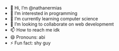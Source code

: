 - 👋 Hi, I’m @nathanermias
- 👀 I’m interested in programming
- 🌱 I’m currently learning computer science
- 💞️ I’m looking to collaborate on web developmemt
- 📫 How to reach me idk
- 😄 Pronouns: abi
- ⚡ Fun fact: shy guy

<!---
nathanermias/nathanermias is a ✨ special ✨ repository because its `README.md` (this file) appears on your GitHub profile.
You can click the Preview link to take a look at your changes.
--->
